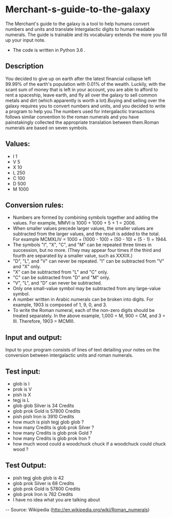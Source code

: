 # Merchant-s-guide-to-the-galaxy
The Merchant's guide to the galaxy is a tool to help humans convert numbers and units and translate Intergalactic digits to human readable numerals. The guide is trainable and its vocabulary extends the more you fill up your input note.
- The code is written in Python 3.6 .

## Description
You decided to give up on earth after the latest financial collapse left 99.99% of the earth's population with 0.01% of the wealth. Luckily, with the scant sum of money that is left in your account, you are able to afford to rent a spaceship, leave earth, and fly all over the galaxy to sell common metals and dirt (which apparently is worth a lot).Buying and selling over the galaxy requires you to convert numbers and units, and you decided to write a program to help you.The numbers used for intergalactic transactions follows similar convention to the roman numerals and you have painstakingly collected the appropriate translation between them.Roman numerals are based on seven symbols.

## Values:
- I 1
- V 5
- X 10
- L 250
- C 100
- D 500
- M 1000

## Conversion rules:
- Numbers are formed by combining symbols together and adding the values. For example, MMVI is 1000 + 1000 + 5 + 1 = 2006. 
- When smaller values precede larger values, the smaller values are subtracted from the larger values, and the result is added to the total. For example MCMXLIV = 1000 + (1000 - 100) + (50 - 10) + (5 - 1) = 1944. 
- The symbols "I", "X", "C", and "M" can be repeated three times in succession, but no more. (They may appear four times if the third and fourth are separated by a smaller value, such as XXXIX.) 
- "D", "L", and "V" can never be repeated. "I" can be subtracted from "V" and "X" only. 
- "X" can be subtracted from "L" and "C" only. 
- "C" can be subtracted from "D" and "M" only. 
- "V", "L", and "D" can never be subtracted. 
- Only one small-value symbol may be subtracted from any large-value symbol. 
- A number written in Arabic numerals can be broken into digits. For example, 1903 is composed of 1, 9, 0, and 3. 
- To write the Roman numeral, each of the non-zero digits should be treated separately. In the above example, 1,000 = M, 900 = CM, and 3 = III. Therefore, 1903 = MCMIII. 

## Input and output:
Input to your program consists of lines of text detailing your notes on the conversion between intergalactic units and roman numerals. 

## Test input:
- glob is I
- prok is V
- pish is X
- tegj is L
- glob glob Silver is 34 Credits
- glob prok Gold is 57800 Credits
- pish pish Iron is 3910 Credits
- how much is pish tegj glob glob ?
- how many Credits is glob prok Silver ?
- how many Credits is glob prok Gold ?
- how many Credits is glob prok Iron ?
- how much wood could a woodchuck chuck if a woodchuck could chuck wood ?

## Test Output:
- pish tegj glob glob is 42
- glob prok Silver is 68 Credits
- glob prok Gold is 57800 Credits
- glob prok Iron is 782 Credits
- I have no idea what you are talking about

-- Source: Wikipedia (http://en.wikipedia.org/wiki/Roman_numerals)
